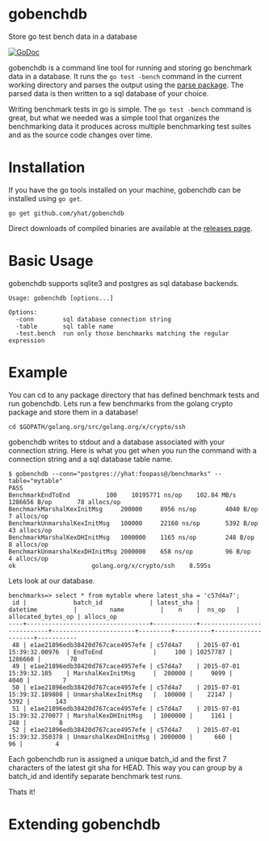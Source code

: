 # gobenchdb
Store go test bench data in a database

[![GoDoc](https://godoc.org/github.com/yhat/gobenchdb?status.svg)](https://godoc.org/github.com/yhat/gobenchdb)

gobenchdb is a command line tool for running and storing go benchmark data in a database.
It runs the `go test -bench` command in the current working directory and parses the output
using the [parse package](https://godoc.org/golang.org/x/tools/benchmark/parse). The parsed
data is then written to a sql database of your choice. 

Writing benchmark tests in go is simple. The `go test -bench` command is great, but what we needed was a simple tool that organizes the benchmarking data it produces across multiple benchmarking test suites and as the source code changes over time.

# Installation

If you have the go tools installed on your machine, gobenchdb can be installed using `go get`.

```
go get github.com/yhat/gobenchdb
```

Direct downloads of compiled binaries are available at the [releases page](https://github.com/yhat/gobenchdb/releases).

# Basic Usage

gobenchdb supports sqlite3 and postgres as sql database backends. 

```
Usage: gobenchdb [options...]

Options:
  -conn        sql database connection string
  -table       sql table name
  -test.bench  run only those benchmarks matching the regular expression
```

# Example

You can cd to any package directory that has defined benchmark tests and run gobenchdb. Lets
run a few benchmarks from the golang crypto package and store them in a database!

```
cd $GOPATH/golang.org/src/golang.org/x/crypto/ssh
```

gobenchdb writes to stdout and a database associated with your connection string. Here is
what you get when you run the command with a connection string and a sql database table
name.

```
$ gobenchdb --conn="postgres://yhat:foopass@/benchmarks" --table="mytable"
PASS
BenchmarkEndToEnd	       100	  10195771 ns/op    102.84 MB/s    1286656 B/op	      78 allocs/op
BenchmarkMarshalKexInitMsg     200000	  8956 ns/op	    4040 B/op	   7 allocs/op
BenchmarkUnmarshalKexInitMsg   100000	  22160 ns/op       5392 B/op	   43 allocs/op
BenchmarkMarshalKexDHInitMsg   1000000	  1165 ns/op	    248 B/op	   8 allocs/op
BenchmarkUnmarshalKexDHInitMsg 2000000    658 ns/op         96 B/op	   4 allocs/op
ok  				   golang.org/x/crypto/ssh	  8.595s
```

Lets look at our database.

```
benchmarks=> select * from mytable where latest_sha = 'c57d4a7';
 id |             batch_id             | latest_sha |          datetime          |         name          |    n    |  ns_op   | allocated_bytes_op | allocs_op 
----+----------------------------------+------------+----------------------------+-----------------------+---------+----------+--------------------+-----------
 48 | e1ae21896edb38420d767cace4957efe | c57d4a7    | 2015-07-01 15:39:32.00976  | EndToEnd              |     100 | 10257787 |            1286660 |        78
 49 | e1ae21896edb38420d767cace4957efe | c57d4a7    | 2015-07-01 15:39:32.105    | MarshalKexInitMsg     |  200000 |     9099 |               4040 |         7
 50 | e1ae21896edb38420d767cace4957efe | c57d4a7    | 2015-07-01 15:39:32.189808 | UnmarshalKexInitMsg   |  100000 |    22147 |               5392 |       143
 51 | e1ae21896edb38420d767cace4957efe | c57d4a7    | 2015-07-01 15:39:32.270077 | MarshalKexDHInitMsg   | 1000000 |     1161 |                248 |         8
 52 | e1ae21896edb38420d767cace4957efe | c57d4a7    | 2015-07-01 15:39:32.350378 | UnmarshalKexDHInitMsg | 2000000 |      660 |                 96 |         4

```

Each gobenchdb run is assigned a unique batch_id and the first 7 characters of the latest git sha for HEAD. This way you can group by a batch_id and
identify separate benchmark test runs.

Thats it!

# Extending gobenchdb